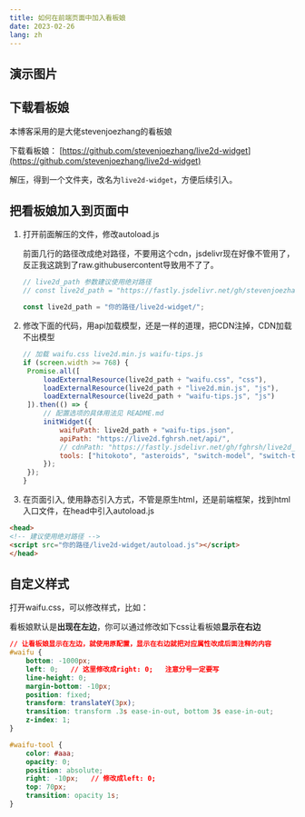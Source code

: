 ```yaml
---
title: 如何在前端页面中加入看板娘
date: 2023-02-26
lang: zh
---
```


## 演示图片

<Live2dDemo/>


## 下载看板娘

本博客采用的是大佬stevenjoezhang的看板娘

下载看板娘： [https://github.com/stevenjoezhang/live2d-widget](https://github.com/stevenjoezhang/live2d-widget)

解压，得到一个文件夹，改名为`live2d-widget`，方便后续引入。



## 把看板娘加入到页面中

1. 打开前面解压的文件，修改autoload.js

   前面几行的路径改成绝对路径，不要用这个cdn，jsdelivr现在好像不管用了，反正我这跳到了raw.githubusercontent导致用不了了。

   ~~~js
   // live2d_path 参数建议使用绝对路径
   // const live2d_path = "https://fastly.jsdelivr.net/gh/stevenjoezhang/live2d-widget@latest/";
   
   const live2d_path = "你的路径/live2d-widget/";
   ~~~

2. 修改下面的代码，用api加载模型，还是一样的道理，把CDN注掉，CDN加载不出模型

   ~~~js
   // 加载 waifu.css live2d.min.js waifu-tips.js
   if (screen.width >= 768) {
   	Promise.all([
   		loadExternalResource(live2d_path + "waifu.css", "css"),
   		loadExternalResource(live2d_path + "live2d.min.js", "js"),
   		loadExternalResource(live2d_path + "waifu-tips.js", "js")
   	]).then(() => {
   		// 配置选项的具体用法见 README.md
   		initWidget({
   			waifuPath: live2d_path + "waifu-tips.json",
   			apiPath: "https://live2d.fghrsh.net/api/",
   			// cdnPath: "https://fastly.jsdelivr.net/gh/fghrsh/live2d_api/",
   			tools: ["hitokoto", "asteroids", "switch-model", "switch-texture", "photo", "info", "quit"]
   		});
   	});
   }
   ~~~

3. 在页面引入, 使用静态引入方式，不管是原生html，还是前端框架，找到html入口文件，在head中引入autoload.js

~~~html
<head>
<!-- 建议使用绝对路径 -->
<script src="你的路径/live2d-widget/autoload.js"></script>
</head>
~~~

      

## 自定义样式

打开waifu.css，可以修改样式，比如：

看板娘默认是**出现在左边**，你可以通过修改如下css让看板娘**显示在右边**

~~~css
// 让看板娘显示在左边，就使用原配置，显示在右边就把对应属性改成后面注释的内容
#waifu {
	bottom: -1000px;
	left: 0;   // 这里修改成right: 0;   注意分号一定要写
	line-height: 0;
	margin-bottom: -10px;
	position: fixed;
	transform: translateY(3px);
	transition: transform .3s ease-in-out, bottom 3s ease-in-out;
	z-index: 1;
}

#waifu-tool {
	color: #aaa;
	opacity: 0;
	position: absolute;
	right: -10px;   // 修改成left: 0;   
	top: 70px;   
	transition: opacity 1s;
}
~~~

